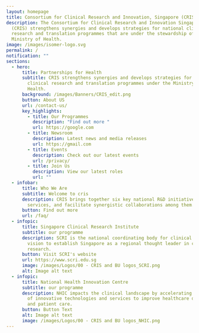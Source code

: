 ```yaml
---
layout: homepage
title: Consortium for Clinical Research and Innovation, Singapore (CRIS)
description: The Consortium for Clinical Research and Innovation Singapore
  (CRIS) strengthens synergies and develops strategies for national clinical
  research and translation programmes that are under the stewardship of the
  Ministry of Health.
image: /images/isomer-logo.svg
permalink: /
notification: ""
sections:
  - hero:
      title: Partnerships for Health
      subtitle: CRIS strengthens synergies and develops strategies for national
        clinical research and translation programmes under the Ministry of
        Health.
      background: /images/Banners/CRIS_edit.png
      button: About US
      url: /contact-us/
      key_highlights:
        - title: Our Programmes
          description: "Find out more "
          url: https://google.com
        - title: Newsroom
          description: Latest news and media releases
          url: https://gmail.com
        - title: Events
          description: Check out our latest events
          url: /privacy/
        - title: Join Us
          description: View our latest roles
          url: ""
  - infobar:
      title: Who We Are
      subtitle: Welcome to cris
      description: CRIS brings together six key national R&D initiatives and clinical
        services, and facilitate synergistic collaborations among them.
      button: Find out more
      url: /faq/
  - infopic:
      title: Singapore Clinical Research Institute
      subtitle: our programme
      description: SCRI is the national coordinating body for clinical trials with a
        vision to establish Singapore as a regional thought leader in clinical
        research.
      button: Visit SCRI's website
      url: https://www.scri.edu.sg
      image: /images/Logos/00 - CRIS and BU logos_SCRI.png
      alt: Image alt text
  - infopic:
      title: National Health Innovation Centre
      subtitle: our programme
      description: NHIC impacts the clinical landscape by accelerating the development
        of innovative technologies and services to improve healthcare delivery
        and patient care.
      button: Button Text
      alt: Image alt text
      image: /images/Logos/00 - CRIS and BU logos_NHIC.png
---
```

